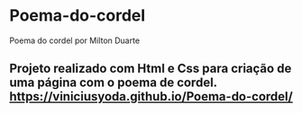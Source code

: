 # Poema-do-cordel
Poema do cordel por Milton Duarte

Projeto realizado com Html e Css para criação de uma página com o poema de cordel.
https://viniciusyoda.github.io/Poema-do-cordel/
-
